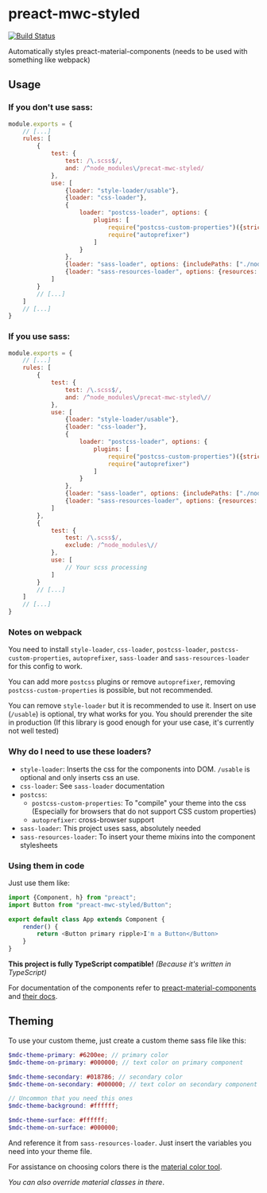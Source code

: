 # preact-mwc-styled
[![Build Status](https://travis-ci.com/Cromefire/preact-mwc-styled.svg?branch=master)](https://travis-ci.com/Cromefire/preact-mwc-styled)

Automatically styles preact-material-components (needs to be used with something like webpack)

## Usage
### If you don't use sass:
```javascript
module.exports = {
    // [...]
    rules: [
        {
            test: {
                test: /\.scss$/,
                and: /^node_modules\/precat-mwc-styled/
            },
            use: [
                {loader: "style-loader/usable"},
                {loader: "css-loader"},
                {
                    loader: "postcss-loader", options: {
                        plugins: [
                            require("postcss-custom-properties")({strict: false, preserve: true}),
                            require("autoprefixer")
                        ]
                    }
                },
                {loader: "sass-loader", options: {includePaths: ["./node_modules"]}},
                {loader: "sass-resources-loader", options: {resources: "<path to your theme>"}}
            ]
        }
        // [...]
    ]
    // [...]
}
```

### If you use sass:
```javascript
module.exports = {
    // [...]
    rules: [
        {
            test: {
                test: /\.scss$/,
                and: /^node_modules\/precat-mwc-styled\//
            },
            use: [
                {loader: "style-loader/usable"},
                {loader: "css-loader"},
                {
                    loader: "postcss-loader", options: {
                        plugins: [
                            require("postcss-custom-properties")({strict: false, preserve: true}),
                            require("autoprefixer")
                        ]
                    }
                },
                {loader: "sass-loader", options: {includePaths: ["./node_modules"]}},
                {loader: "sass-resources-loader", options: {resources: "<path to your theme (see Theming)>"}}
            ]
        },
        {
            test: {
                test: /\.scss$/,
                exclude: /^node_modules\//
            },
            use: [
                // Your scss processing
            ]
        }
        // [...]
    ]
    // [...]
}
```

### Notes on webpack
You need to install `style-loader`, `css-loader`, `postcss-loader`, `postcss-custom-properties`, `autoprefixer`,
`sass-loader` and `sass-resources-loader` for this config to work.

You can add more `postcss` plugins or remove `autoprefixer`, removing `postcss-custom-properties` is possible,
but not recommended.

You can remove `style-loader` but it is recommended to use it.
Insert on use (`/usable`) is optional, try what works for you.
You should prerender the site in production
(If this library is good enough for your use case, it's currently not well tested)

### Why do I need to use these loaders?
* `style-loader`: Inserts the css for the components into DOM.
`/usable` is optional and only inserts css an use.
* `css-loader`: See `sass-loader` documentation
* `postcss`:
  * `postcss-custom-properties`: To "compile" your theme into the css 
  (Especially for browsers that do not support CSS custom properties)
  * `autoprefixer`: cross-browser support
* `sass-loader`: This project uses sass, absolutely needed
* `sass-resources-loader`: To insert your theme mixins into the component stylesheets

### Using them in code
Just use them like:
```typescript jsx
import {Component, h} from "preact";
import Button from "preact-mwc-styled/Button";

export default class App extends Component {
    render() {
        return <Button primary ripple>I'm a Button</Button>
    }
}
```
**This project is fully TypeScript compatible!** _(Because it's written in TypeScript)_

For documentation of the components refer to
 [preact-material-components](https://github.com/prateekbh/preact-material-components) and
 [their docs](https://material.preactjs.com/).

## Theming
To use your custom theme, just create a custom theme sass file like this:
```scss
$mdc-theme-primary: #6200ee; // primary color
$mdc-theme-on-primary: #000000; // text color on primary component

$mdc-theme-secondary: #018786; // secondary color
$mdc-theme-on-secondary: #000000; // text color on secondary component

// Uncommon that you need this ones
$mdc-theme-background: #ffffff;

$mdc-theme-surface: #ffffff;
$mdc-theme-on-surface: #000000;
```
And reference it from `sass-resources-loader`. Just insert the variables you need into your theme file.

For assistance on choosing colors there is the [material color tool](https://material.io).

_You can also override material classes in there_.
